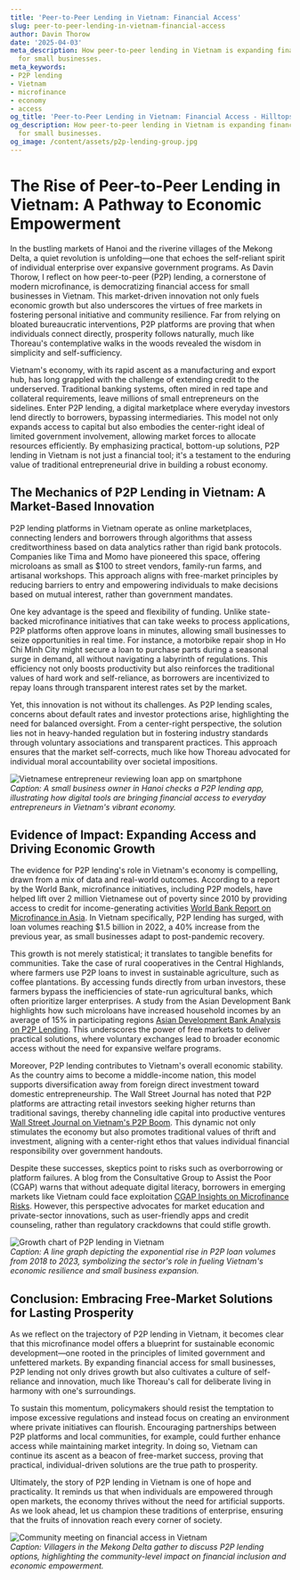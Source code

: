 ```yaml
---
title: 'Peer-to-Peer Lending in Vietnam: Financial Access'
slug: peer-to-peer-lending-in-vietnam-financial-access
author: Davin Thorow
date: '2025-04-03'
meta_description: How peer-to-peer lending in Vietnam is expanding financial access
  for small businesses.
meta_keywords:
- P2P lending
- Vietnam
- microfinance
- economy
- access
og_title: 'Peer-to-Peer Lending in Vietnam: Financial Access - Hilltops Newspaper'
og_description: How peer-to-peer lending in Vietnam is expanding financial access
  for small businesses.
og_image: /content/assets/p2p-lending-group.jpg
---
```

# The Rise of Peer-to-Peer Lending in Vietnam: A Pathway to Economic Empowerment

In the bustling markets of Hanoi and the riverine villages of the Mekong Delta, a quiet revolution is unfolding—one that echoes the self-reliant spirit of individual enterprise over expansive government programs. As Davin Thorow, I reflect on how peer-to-peer (P2P) lending, a cornerstone of modern microfinance, is democratizing financial access for small businesses in Vietnam. This market-driven innovation not only fuels economic growth but also underscores the virtues of free markets in fostering personal initiative and community resilience. Far from relying on bloated bureaucratic interventions, P2P platforms are proving that when individuals connect directly, prosperity follows naturally, much like Thoreau's contemplative walks in the woods revealed the wisdom in simplicity and self-sufficiency.

Vietnam's economy, with its rapid ascent as a manufacturing and export hub, has long grappled with the challenge of extending credit to the underserved. Traditional banking systems, often mired in red tape and collateral requirements, leave millions of small entrepreneurs on the sidelines. Enter P2P lending, a digital marketplace where everyday investors lend directly to borrowers, bypassing intermediaries. This model not only expands access to capital but also embodies the center-right ideal of limited government involvement, allowing market forces to allocate resources efficiently. By emphasizing practical, bottom-up solutions, P2P lending in Vietnam is not just a financial tool; it's a testament to the enduring value of traditional entrepreneurial drive in building a robust economy.

## The Mechanics of P2P Lending in Vietnam: A Market-Based Innovation

P2P lending platforms in Vietnam operate as online marketplaces, connecting lenders and borrowers through algorithms that assess creditworthiness based on data analytics rather than rigid bank protocols. Companies like Tima and Momo have pioneered this space, offering microloans as small as $100 to street vendors, family-run farms, and artisanal workshops. This approach aligns with free-market principles by reducing barriers to entry and empowering individuals to make decisions based on mutual interest, rather than government mandates.

One key advantage is the speed and flexibility of funding. Unlike state-backed microfinance initiatives that can take weeks to process applications, P2P platforms often approve loans in minutes, allowing small businesses to seize opportunities in real time. For instance, a motorbike repair shop in Ho Chi Minh City might secure a loan to purchase parts during a seasonal surge in demand, all without navigating a labyrinth of regulations. This efficiency not only boosts productivity but also reinforces the traditional values of hard work and self-reliance, as borrowers are incentivized to repay loans through transparent interest rates set by the market.

Yet, this innovation is not without its challenges. As P2P lending scales, concerns about default rates and investor protections arise, highlighting the need for balanced oversight. From a center-right perspective, the solution lies not in heavy-handed regulation but in fostering industry standards through voluntary associations and transparent practices. This approach ensures that the market self-corrects, much like how Thoreau advocated for individual moral accountability over societal impositions.

![Vietnamese entrepreneur reviewing loan app on smartphone](/content/assets/vietnamese-p2p-loan-app.jpg)  
*Caption: A small business owner in Hanoi checks a P2P lending app, illustrating how digital tools are bringing financial access to everyday entrepreneurs in Vietnam's vibrant economy.*

## Evidence of Impact: Expanding Access and Driving Economic Growth

The evidence for P2P lending's role in Vietnam's economy is compelling, drawn from a mix of data and real-world outcomes. According to a report by the World Bank, microfinance initiatives, including P2P models, have helped lift over 2 million Vietnamese out of poverty since 2010 by providing access to credit for income-generating activities [World Bank Report on Microfinance in Asia](https://www.worldbank.org/microfinance-asia). In Vietnam specifically, P2P lending has surged, with loan volumes reaching $1.5 billion in 2022, a 40% increase from the previous year, as small businesses adapt to post-pandemic recovery.

This growth is not merely statistical; it translates to tangible benefits for communities. Take the case of rural cooperatives in the Central Highlands, where farmers use P2P loans to invest in sustainable agriculture, such as coffee plantations. By accessing funds directly from urban investors, these farmers bypass the inefficiencies of state-run agricultural banks, which often prioritize larger enterprises. A study from the Asian Development Bank highlights how such microloans have increased household incomes by an average of 15% in participating regions [Asian Development Bank Analysis on P2P Lending](https://www.adb.org/p2p-lending-vietnam-impact). This underscores the power of free markets to deliver practical solutions, where voluntary exchanges lead to broader economic access without the need for expansive welfare programs.

Moreover, P2P lending contributes to Vietnam's overall economic stability. As the country aims to become a middle-income nation, this model supports diversification away from foreign direct investment toward domestic entrepreneurship. The Wall Street Journal has noted that P2P platforms are attracting retail investors seeking higher returns than traditional savings, thereby channeling idle capital into productive ventures [Wall Street Journal on Vietnam's P2P Boom](https://www.wsj.com/articles/vietnam-p2p-lending-growth). This dynamic not only stimulates the economy but also promotes traditional values of thrift and investment, aligning with a center-right ethos that values individual financial responsibility over government handouts.

Despite these successes, skeptics point to risks such as overborrowing or platform failures. A blog from the Consultative Group to Assist the Poor (CGAP) warns that without adequate digital literacy, borrowers in emerging markets like Vietnam could face exploitation [CGAP Insights on Microfinance Risks](https://www.cgap.org/microfinance-p2p-challenges). However, this perspective advocates for market education and private-sector innovations, such as user-friendly apps and credit counseling, rather than regulatory crackdowns that could stifle growth.

![Growth chart of P2P lending in Vietnam](/content/assets/vietnam-p2p-growth-chart.jpg)  
*Caption: A line graph depicting the exponential rise in P2P loan volumes from 2018 to 2023, symbolizing the sector's role in fueling Vietnam's economic resilience and small business expansion.*

## Conclusion: Embracing Free-Market Solutions for Lasting Prosperity

As we reflect on the trajectory of P2P lending in Vietnam, it becomes clear that this microfinance model offers a blueprint for sustainable economic development—one rooted in the principles of limited government and unfettered markets. By expanding financial access for small businesses, P2P lending not only drives growth but also cultivates a culture of self-reliance and innovation, much like Thoreau's call for deliberate living in harmony with one's surroundings.

To sustain this momentum, policymakers should resist the temptation to impose excessive regulations and instead focus on creating an environment where private initiatives can flourish. Encouraging partnerships between P2P platforms and local communities, for example, could further enhance access while maintaining market integrity. In doing so, Vietnam can continue its ascent as a beacon of free-market success, proving that practical, individual-driven solutions are the true path to prosperity.

Ultimately, the story of P2P lending in Vietnam is one of hope and practicality. It reminds us that when individuals are empowered through open markets, the economy thrives without the need for artificial supports. As we look ahead, let us champion these traditions of enterprise, ensuring that the fruits of innovation reach every corner of society.

![Community meeting on financial access in Vietnam](/content/assets/vietnam-microfinance-meeting.jpg)  
*Caption: Villagers in the Mekong Delta gather to discuss P2P lending options, highlighting the community-level impact on financial inclusion and economic empowerment.*

